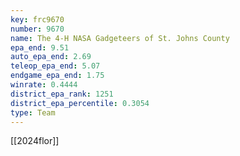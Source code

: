 ```yaml
---
key: frc9670
number: 9670
name: The 4-H NASA Gadgeteers of St. Johns County
epa_end: 9.51
auto_epa_end: 2.69
teleop_epa_end: 5.07
endgame_epa_end: 1.75
winrate: 0.4444
district_epa_rank: 1251
district_epa_percentile: 0.3054
type: Team
---
```

[[2024flor]]
